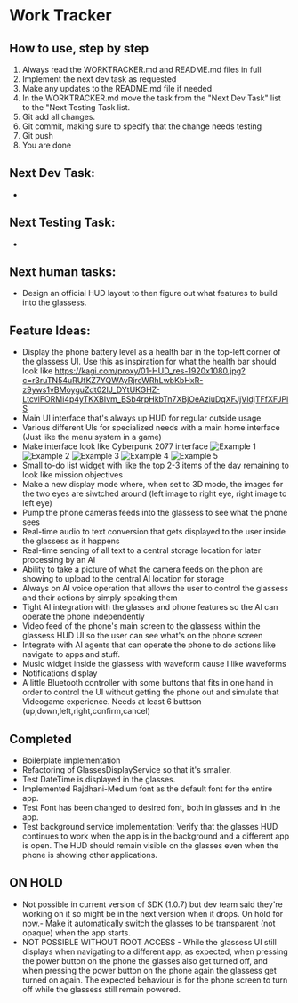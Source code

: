 # Work Tracker

## How to use, step by step

1. Always read the WORKTRACKER.md and README.md files in full
2. Implement the next dev task as requested
3. Make any updates to the README.md file if needed
4. In the WORKTRACKER.md move the task from the "Next Dev Task" list to the "Next Testing Task list.
5. Git add all changes.
6. Git commit, making sure to specify that the change needs testing
7. Git push
8. You are done

## Next Dev Task:
-

## Next Testing Task:
-

## Next human tasks:
- Design an official HUD layout to then figure out what features to build into the glassess.

## Feature Ideas:
- Display the phone battery level as a health bar in the top-left corner of the glassess UI. Use this as inspiration for what the health bar should look like https://kagi.com/proxy/01-HUD_res-1920x1080.jpg?c=r3ruTN54uRUfKZ7YQWAyRjrcWRhLwbKbHxR-z9yws1vBMoyguZdt02IJ_DYtUKGHZ-LtcvlFORMi4p4yTKXBIvm_BSb4rpHkbTn7XBjOeAziuDqXFJjVldjTFfXFJPlS
- Main UI interface that's always up HUD for regular outside usage
- Various different UIs for specialized needs with a main home interface (Just like the menu system in a game)
- Make interface look like Cyberpunk 2077 interface
![Example 1](https://kagi.com/proxy/01-HUD_res-1920x1080.jpg?c=r3ruTN54uRUfKZ7YQWAyRjrcWRhLwbKbHxR-z9yws1vBMoyguZdt02IJ_DYtUKGHZ-LtcvlFORMi4p4yTKXBIvm_BSb4rpHkbTn7XBjOeAziuDqXFJjVldjTFfXFJPlS)
![Example 2](https://kagi.com/proxy/cyberpunk-2077-inventory.png?c=r3ruTN54uRUfKZ7YQWAyRjrcWRhLwbKbHxR-z9yws1uB_4i6PVbzr6ks6OEhVQjOHEeevQkGFDxu_CXxQlR9j6CXEZ0iMgF07OQ5Tcf9YkbUO0eeZW23OP1Esh-dpnEMFieNCfGsWdSjhaPahY7voA%3D%3D)
![Example 3](https://kagi.com/proxy/Cyberpunk-207712292020-013429-95236.jpg?c=Wm3gB90_xO0KDyFYSPobHLotF6fiM7Cgw5qArYgphVg2VIQvgm8tyurnj5qk29uuLvwSwosK_H-oCpkCvQ3b7Prnk9jNYcangX1zMSIbX8qytgNVJczleUJxhzjYA0gk)
![Example 4](https://kagi.com/proxy/omg7z3u0e3p91.jpg?c=MHaoEHf4JA4T1dYEo1CR0X0TUe2ouvSbn8yjRBD1I_nC9ho-4N4vcnXNlOXXk3q9J45pfeetiT5ugwGR9vm_pvbhpHMDb08-TlkMtfqRU4p9HVI_baJZN8l4eE0RJzT9TXUkqMoHZbRFb7ynNgrGoqaFR8YFnhu3Uan0GiGU4C5_KGNIb8JZk5-fc_7fvK0g)
![Example 5](https://kagi.com/proxy/vo82brtkyk491.jpg?c=TklOzPjLPioJ5YMJT75bSoRpDc5CNyG1ip-t0-zqb3GpJjA69-hJwXUeCbIcFHEI)
- Small to-do list widget with like the top 2-3 items of the day remaining to look like mission objectives
- Make a new display mode where, when set to 3D mode, the images for the two eyes are siwtched around (left image to right eye, right image to left eye)
- Pump the phone cameras feeds into the glassess to see what the phone sees
- Real-time audio to text conversion that gets displayed to the user inside the glassess as it happens
- Real-time sending of all text to a central storage location for later processing by an AI
- Ability to take a picture of what the camera feeds on the phon are showing to upload to the central AI location for storage
- Always on AI voice operation that allows the user to control the glassess and their actions by simply speaking them
- Tight AI integration with the glasses and phone features so the AI can operate the phone independently
- Video feed of the phone's main screen to the glassess within the glassess HUD UI so the user can see what's on the phone screen
- Integrate with AI agents that can operate the phone to do actions like navigate to apps and stuff.
- Music widget inside the glassess with waveform cause I like waveforms
- Notifications display
- A little Bluetooth controller with some buttons that fits in one hand in order to control the UI without getting the phone out and simulate that Videogame experience. Needs at least 6 buttson (up,down,left,right,confirm,cancel)

## Completed
- Boilerplate implementation
- Refactoring of GlassesDisplayService so that it's smaller.
- Test DateTime is displayed in the glasses.
- Implemented Rajdhani-Medium font as the default font for the entire app.
- Test Font has been changed to desired font, both in glasses and in the app.
- Test background service implementation: Verify that the glasses HUD continues to work when the app is in the background and a different app is open. The HUD should remain visible on the glasses even when the phone is showing other applications.

## ON HOLD
- Not possible in current version of SDK (1.0.7) but dev team said they're working on it so might be in the next version when it drops. On hold for now.- Make it automatically switch the glasses to be transparent (not opaque) when the app starts.
- NOT POSSIBLE WITHOUT ROOT ACCESS - While the glassess UI still displays when navigating to a different app, as expected, when pressing the power button on the phone the glasses also get turned off, and when pressing the power button on the phone again the glassess get turned on again. The expected behaviour is for the phone screen to turn off while the glassess still remain powered. 